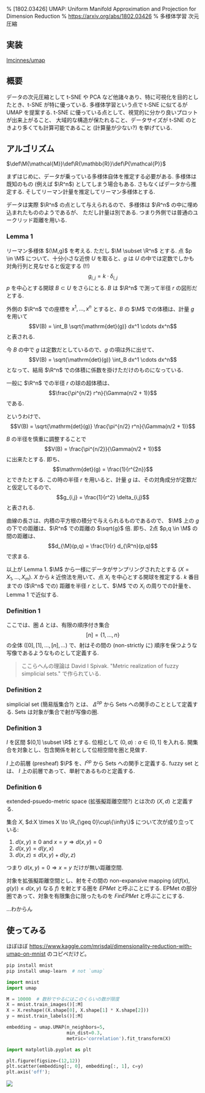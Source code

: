 % [1802.03426] UMAP: Uniform Manifold Approximation and Projection for Dimension Reduction
% https://arxiv.org/abs/1802.03426
% 多様体学習 次元圧縮

## 実装

[lmcinnes/umap](https://github.com/lmcinnes/umap)

## 概要

データの次元圧縮として t-SNE や PCA など他諸々あり、特に可視化を目的としたとき、t-SNE が特に優っている.
多様体学習という点で t-SNE に似てるが UMAP を提案する.
t-SNE に優っている点として、視覚的に分かり良いプロットが出来上がること、
大域的な構造が保たれること、データサイズが t-SNE のときより多くても計算可能であること (計算量が少ない?) を挙げている.

## アルゴリズム

$\def\M{\mathcal{M}}\def\R{\mathbb{R}}\def\P{\mathcal{P}}$

まずはじめに、データが乗っている多様体自体を推定する必要がある.
多様体は既知のもの (例えば $\R^n$) としてしまう場合もある.
さもなくばデータから推定する.
そしてリーマン計量を推定してリーマン多様体とする.

データは実際 $\R^n$ の点として与えられるので、多様体は $\R^n$ の中に埋め込まれたもののようであるが、
ただし計量は別である.
つまり外側では普通のユークリッド距離を用いる.

### Lemma 1

リーマン多様体 $(\M,g)$ を考える.
ただし $\M \subset \R^n$ とする.
点 $p \in \M$ について、十分小さな近傍 $U$ を取ると、$g$ は $U$ の中では定数でしかも対角行列と見なせると仮定する (!!)
$$g_{i,j} = k \cdot \delta_{i,j}$$
$p$ を中心とする開球 $B \subset U$ をさらにとる.
$B$ は $\R^n$ で測って半径 $r$ の図形だとする.

外側の $\R^n$ での座標を $x^1,\ldots,x^n$ とすると、$B$ の $\M$ での体積は、計量 $g$ を用いて
$$V(B) = \int_B \sqrt{\mathrm{det}(g)} dx^1 \cdots dx^n$$
と表される.

今 $B$ の中で $g$ は定数だとしているので、$g$ の項は外に出せて、
$$V(B) = \sqrt{\mathrm{det}(g)} \int_B dx^1 \cdots dx^n$$
となって、結局 $\R^n$ での体積に係数を掛けただけのものになっている.

一般に $\R^n$ での半径 $r$ の球の超体積は、
$$\frac{\pi^{n/2} r^n}{\Gamma(n/2 + 1)}$$
である.

というわけで、
$$V(B) = \sqrt{\mathrm{det}(g)} \frac{\pi^{n/2} r^n}{\Gamma(n/2 + 1)}$$

$B$ の半径を慎重に調整することで
$$V(B) = \frac{\pi^{n/2}}{\Gamma(n/2 + 1)}$$
に出来たとする.
即ち、
$$\mathrm{det}(g) = \frac{1}{r^{2n}}$$
とできたとする.
この時の半径 $r$ を用いると、計量 $g$ は、その対角成分が定数だと仮定してるので、
$$g_{i,j} = \frac{1}{r^2} \delta_{i,j}$$
と表される.

曲線の長さは、内積の平方根の積分で与えられるものであるので、
$\M$ 上の $g$ の下での距離は、$\R^n$ での距離の $\sqrt{g}$ 倍.
即ち、2点 $p,q \in \M$ の間の距離は、
$$d_{\M}(p,q) = \frac{1}{r} d_{\R^n}(p,q)$$
で求まる.

以上が Lemma 1.
$\M$ から一様にデータがサンプリングされたとする ($X = X_1,\ldots,X_m$).
$X$ から $k$ 近傍法を用いて、点 $X_i$ を中心とする開球を推定する.
$k$ 番目までの ($\R^n$ での) 距離を半径 $r$ として、$\M$ での $X_i$ の周りでの計量を、 Lemma 1 で近似する.

### Definition 1

ここでは、圏 $\Delta$ とは、有限の順序付き集合
$$[n] = \{1,\ldots,n\}$$
の全体 ($[0],[1],\ldots,[n],\ldots$) で、射はその間の (non-strictly に) 順序を保つような写像であるようなものとして定義する.

> ここらへんの理論は
> David I Spivak. "Metric realization of fuzzy simplicial sets."
> で作られている.

### Definition 2

simplicial set (簡易版集合?) とは、
$\Delta^{op}$ から Sets への関手のこととして定義する.
Sets は対象が集合で射が写像の圏.

### Definition 3

$I$ を区間 $(0,1] \subset \R$ とする.
位相として $(0,a) : a \in (0,1]$ を入れる.
開集合を対象とし、包含関係を射として位相空間を圏と見做す.

$I$ 上の前層 (presheaf) $\P$ を、$I^{op}$ から Sets への関手と定義する.
fuzzy set とは、 $I$ 上の前層であって、単射であるものと定義する.

### Definition 6

extended-psuedo-metric space (拡張擬距離空間?) とは次の $(X,d)$ と定義する.

集合 $X$, $d:X \times X \to \R_{\geq 0}\cup\{\infty\}$ について次が成り立っている:

1. $d(x,y) \geq 0$ and $x=y \Rightarrow d(x,y)=0$
2. $d(x,y)=d(y,x)$
3. $d(x,z) \leq d(x,y) + d(y,z)$

つまり $d(x,y)=0 \Rightarrow x=y$ だけが無い距離空間.

対象を拡張擬距離空間とし、射をその間の non-expansive mapping
($d(f(x), g(y)) \leq d(x,y)$ なる $f$)
を射とする圏を
*EPMet*
と呼ぶことにする.
EPMet の部分圏であって、対象を有限集合に限ったものを
*FinEPMet*
と呼ぶことにする.

...わからん

## 使ってみる

ほぼほぼ
https://www.kaggle.com/mrisdal/dimensionality-reduction-with-umap-on-mnist
のコピペだけど。

```bash
pip install mnist
pip install umap-learn  # not `umap`
```

```python
import mnist
import umap

M = 10000  # 数秒でやるにはこのくらいの数が限度
X = mnist.train_images()[:M]
X = X.reshape((X.shape[0], X.shape[1] * X.shape[2]))
y = mnist.train_labels()[:M]

embedding = umap.UMAP(n_neighbors=5,
                      min_dist=0.3,
                      metric='correlation').fit_transform(X)

import matplotlib.pyplot as plt

plt.figure(figsize=(12,12))
plt.scatter(embedding[:, 0], embedding[:, 1], c=y)
plt.axis('off');
```

![](https://i.imgur.com/wDbuyYN.png)
